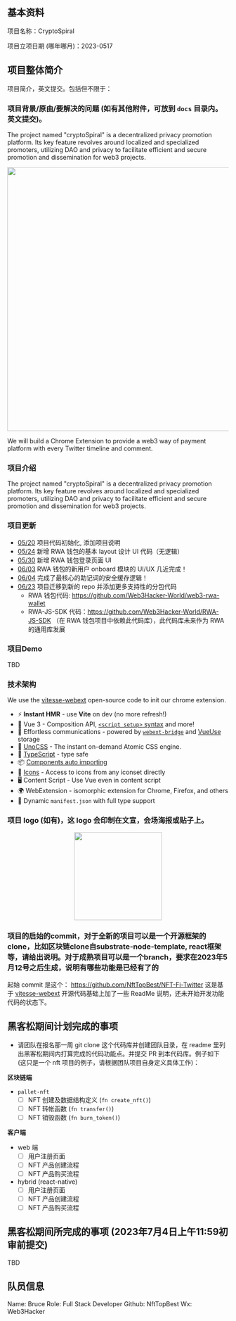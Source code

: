 ## 基本资料

项目名称：CryptoSpiral

项目立项日期 (哪年哪月)：2023-0517

## 项目整体简介

项目简介，英文提交。包括但不限于：

### 项目背景/原由/要解决的问题 (如有其他附件，可放到 `docs` 目录内。英文提交)。

The project named "cryptoSpiral" is a decentralized privacy promotion platform. Its key feature revolves around localized and specialized promoters, utilizing DAO and privacy to facilitate efficient and secure promotion and dissemination for web3 projects.

<p align="center">
<img width="600" src="https://ppxnb-7iaaa-aaaai-qkita-cai.raw.ic0.app/img/crypto-spiral-background.png"><br/>
</p>

We will build a Chrome Extension to provide a web3 way of payment platform with every Twitter timeline and comment.

### 项目介绍

The project named "cryptoSpiral" is a decentralized privacy promotion platform. Its key feature revolves around localized and specialized promoters, utilizing DAO and privacy to facilitate efficient and secure promotion and dissemination for web3 projects.



### 项目更新

* [05/20](https://github.com/parity-asia/hackathon-2023-summer/pull/4/commits) 项目代码初始化, 添加项目说明
* [05/24](https://github.com/parity-asia/hackathon-2023-summer/pull/7/commits) 新增 RWA 钱包的基本 layout 设计 UI 代码（无逻辑）
* [05/30](https://github.com/parity-asia/hackathon-2023-summer/pull/11/commits) 新增 RWA 钱包登录页面 UI
* [06/03](https://github.com/parity-asia/hackathon-2023-summer/pull/18/commits) RWA 钱包的新用户 onboard 模块的 UI/UX 几近完成！
* [06/04](https://github.com/parity-asia/hackathon-2023-summer/pull/23/commits) 完成了最核心的助记词的安全缓存逻辑！
* [06/23](https://github.com/parity-asia/hackathon-2023-summer/pull/76) 项目迁移到新的 repo 并添加更多支持性的分包代码
  * RWA 钱包代码: <https://github.com/Web3Hacker-World/web3-rwa-wallet>
  * RWA-JS-SDK 代码：<https://github.com/Web3Hacker-World/RWA-JS-SDK> （在 RWA 钱包项目中依赖此代码库），此代码库未来作为 RWA 的通用库发展

### 项目Demo

TBD

### 技术架构

We use the [vitesse-webext](https://github.com/antfu/vitesse-webext) open-source code to init our chrome extension.

- ⚡️ **Instant HMR** - use **Vite** on dev (no more refresh!)
- 🥝 Vue 3 - Composition API, [`<script setup>` syntax](https://github.com/vuejs/rfcs/blob/master/active-rfcs/0040-script-setup.md) and more!
- 💬 Effortless communications - powered by [`webext-bridge`](https://github.com/antfu/webext-bridge) and [VueUse](https://github.com/antfu/vueuse) storage
- 🌈 [UnoCSS](https://github.com/unocss/unocss) - The instant on-demand Atomic CSS engine.
- 🦾 [TypeScript](https://www.typescriptlang.org/) - type safe
- 📦 [Components auto importing](./src/components)
- 🌟 [Icons](./src/components) - Access to icons from any iconset directly
- 🖥 Content Script - Use Vue even in content script
- 🌍 WebExtension - isomorphic extension for Chrome, Firefox, and others
- 📃 Dynamic `manifest.json` with full type support


### 项目 logo (如有)，这 logo 会印制在文宣，会场海报或贴子上。

<p align="center">
<img width="200" src="./docs/NFT-Fi-Twitter.png"><br/>
</p>

### 项目的启始的commit，对于全新的项目可以是一个开源框架的clone，比如区块链clone自substrate-node-template, react框架等，请给出说明。对于成熟项目可以是一个branch，要求在2023年5月12号之后生成，说明有哪些功能是已经有了的

起始 commit 是这个： https://github.com/NftTopBest/NFT-Fi-Twitter
这是基于 [vitesse-webext](https://github.com/antfu/vitesse-webext) 开源代码基础上加了一些 ReadMe 说明，还未开始开发功能代码的状态下。

## 黑客松期间计划完成的事项

- 请团队在报名那一周 git clone 这个代码库并创建团队目录，在 readme 里列出黑客松期间内打算完成的代码功能点。并提交 PR 到本代码库。例子如下 (这只是一个 nft 项目的例子，请根据团队项目自身定义具体工作)：

**区块链端**

- `pallet-nft`
  - [ ] NFT 创建及数据结构定义 (`fn create_nft()`)
  - [ ] NFT 转帐函数 (`fn transfer()`)
  - [ ] NFT 销毁函数 (`fn burn_token()`)

**客户端**

- web 端
  - [ ] 用户注册页面
  - [ ] NFT 产品创建流程
  - [ ] NFT 产品购买流程

- hybrid (react-native)
  - [ ] 用户注册页面
  - [ ] NFT 产品创建流程
  - [ ] NFT 产品购买流程

## 黑客松期间所完成的事项 (2023年7月4日上午11:59初审前提交)

TBD

## 队员信息

Name: Bruce
Role: Full Stack Developer
Github: NftTopBest
Wx: Web3Hacker
